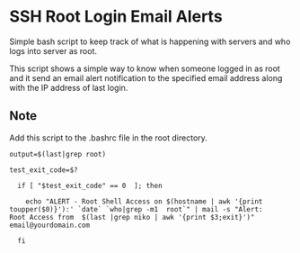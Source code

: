 # SSH Root Login Email Alerts

Simple bash script to keep track of what is happening with servers and who logs into server as root.

This script shows a simple way to know when someone logged in as root and it send an email alert notification to the specified email address along with the IP address of last login.

## Note
Add this script to the .bashrc file in the root directory.

```
output=$(last|grep root)

test_exit_code=$?

  if [ "$test_exit_code" == 0  ]; then
  
    echo "ALERT - Root Shell Access on $(hostname | awk '{print toupper($0)}'):' `date` `who|grep -m1  root`" | mail -s "Alert:     Root Access from  $(last |grep niko | awk '{print $3;exit}')"  email@yourdomain.com
    
  fi
```
